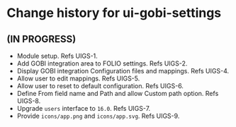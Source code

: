 # Change history for ui-gobi-settings

## (IN PROGRESS)

* Module setup. Refs UIGS-1.
* Add GOBI integration area to FOLIO settings. Refs UIGS-2.
* Display GOBI integration Configuration files and mappings. Refs UIGS-4.
* Allow user to edit mappings. Refs UIGS-5.
* Allow user to reset to default configuration. Refs UIGS-6.
* Define From field name and Path and allow Custom path option. Refs UIGS-8.
* Upgrade `users` interface to `16.0`. Refs UIGS-7.
* Provide `icons/app.png` and `icons/app.svg`. Refs UIGS-9.
